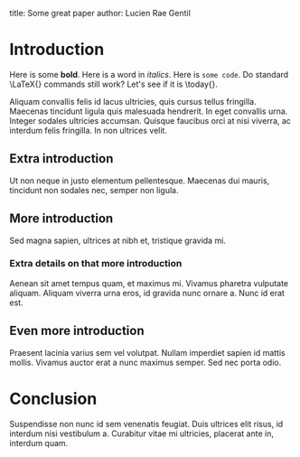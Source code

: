 title: Some great paper
author: Lucien Rae Gentil

# Introduction

Here is some **bold**. Here is a word in *italics*. Here is `some code`. Do standard \LaTeX{} commands still work? Let's see if it is \today{}.

Aliquam convallis felis id lacus ultricies, quis cursus tellus fringilla. Maecenas tincidunt ligula quis malesuada hendrerit. In eget convallis urna. Integer sodales ultricies accumsan. Quisque faucibus orci at nisi viverra, ac interdum felis fringilla. In non ultrices velit. 

## Extra introduction

Ut non neque in justo elementum pellentesque. Maecenas dui mauris, tincidunt non sodales nec, semper non ligula.

## More introduction

Sed magna sapien, ultrices at nibh et, tristique gravida mi.

### Extra details on that more introduction

Aenean sit amet tempus quam, et maximus mi. Vivamus pharetra vulputate aliquam. Aliquam viverra urna eros, id gravida nunc ornare a. Nunc id erat est.

## Even more introduction

Praesent lacinia varius sem vel volutpat. Nullam imperdiet sapien id mattis mollis. Vivamus auctor erat a nunc maximus semper. Sed nec porta odio. 

# Conclusion

Suspendisse non nunc id sem venenatis feugiat. Duis ultrices elit risus, id interdum nisi vestibulum a. Curabitur vitae mi ultricies, placerat ante in, interdum quam.